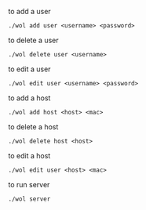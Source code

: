 

to add a user

    ./wol add user <username> <password>

to delete a user

    ./wol delete user <username>
    
to edit a user

    ./wol edit user <username> <password>

to add a host

    ./wol add host <host> <mac>

to delete a host

    ./wol delete host <host>
    
to edit a host

    ./wol edit user <host> <mac>
 
to run server

    ./wol server
